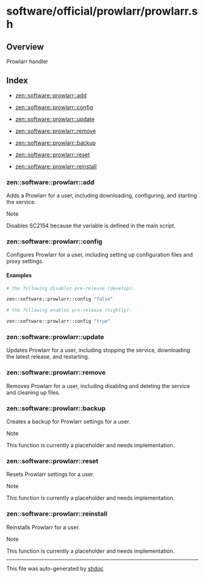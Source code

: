 # software/official/prowlarr/prowlarr.sh

## Overview

Prowlarr handler

## Index

* [zen::software::prowlarr::add](#zensoftwareprowlarradd)

* [zen::software::prowlarr::config](#zensoftwareprowlarrconfig)

* [zen::software::prowlarr::update](#zensoftwareprowlarrupdate)

* [zen::software::prowlarr::remove](#zensoftwareprowlarrremove)

* [zen::software::prowlarr::backup](#zensoftwareprowlarrbackup)

* [zen::software::prowlarr::reset](#zensoftwareprowlarrreset)

* [zen::software::prowlarr::reinstall](#zensoftwareprowlarrreinstall)


### zen::software::prowlarr::add

Adds a Prowlarr for a user, including downloading, configuring, and starting the service.

> [!NOTE]
> Disables SC2154 because the variable is defined in the main script.

### zen::software::prowlarr::config

Configures Prowlarr for a user, including setting up configuration files and proxy settings.

#### Examples

```bash
# the following disables pre-release (develop):

```

```bash
zen::software::prowlarr::config "false"
```

```bash
# the following enables pre-release (nightly):

```

```bash
zen::software::prowlarr::config "true"
```

### zen::software::prowlarr::update

Updates Prowlarr for a user, including stopping the service, downloading the latest release, and restarting.

### zen::software::prowlarr::remove

Removes Prowlarr for a user, including disabling and deleting the service and cleaning up files.

### zen::software::prowlarr::backup

Creates a backup for Prowlarr settings for a user.

> [!NOTE]
> This function is currently a placeholder and needs implementation.

### zen::software::prowlarr::reset

Resets Prowlarr settings for a user.

> [!NOTE]
> This function is currently a placeholder and needs implementation.

### zen::software::prowlarr::reinstall

Reinstalls Prowlarr for a user.

> [!NOTE]
> This function is currently a placeholder and needs implementation.

---
This file was auto-generated by [shdoc](https://github.com/MediaEase/shdoc)
